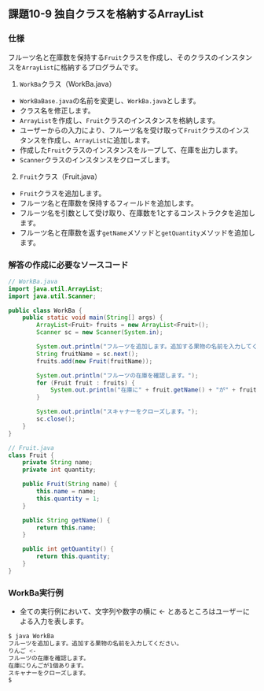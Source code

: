 ## 課題10-9 独自クラスを格納するArrayList

### 仕様
フルーツ名と在庫数を保持する`Fruit`クラスを作成し、そのクラスのインスタンスを`ArrayList`に格納するプログラムです。

1. `WorkBa`クラス（WorkBa.java）
 - `WorkBaBase.java`の名前を変更し、`WorkBa.java`とします。
 - クラス名を修正します。
 - `ArrayList`を作成し、`Fruit`クラスのインスタンスを格納します。
 - ユーザーからの入力により、フルーツ名を受け取って`Fruit`クラスのインスタンスを作成し、`ArrayList`に追加します。
 - 作成した`Fruit`クラスのインスタンスをループして、在庫を出力します。
 - `Scanner`クラスのインスタンスをクローズします。

2. `Fruit`クラス（Fruit.java）
 - `Fruit`クラスを追加します。
 - フルーツ名と在庫数を保持するフィールドを追加します。
 - フルーツ名を引数として受け取り、在庫数を1とするコンストラクタを追加します。
 - フルーツ名と在庫数を返す`getName`メソッドと`getQuantity`メソッドを追加します。


### 解答の作成に必要なソースコード

```java
// WorkBa.java
import java.util.ArrayList;
import java.util.Scanner;

public class WorkBa {
    public static void main(String[] args) {
        ArrayList<Fruit> fruits = new ArrayList<Fruit>();
        Scanner sc = new Scanner(System.in);

        System.out.println("フルーツを追加します。追加する果物の名前を入力してください。");
        String fruitName = sc.next();
        fruits.add(new Fruit(fruitName));

        System.out.println("フルーツの在庫を確認します。");
        for (Fruit fruit : fruits) {
            System.out.println("在庫に" + fruit.getName() + "が" + fruit.getQuantity() + "個あります。");
        }

        System.out.println("スキャナーをクローズします。");
        sc.close();
    }
}

// Fruit.java
class Fruit {
    private String name;
    private int quantity;

    public Fruit(String name) {
        this.name = name;
        this.quantity = 1;
    }

    public String getName() {
        return this.name;
    }

    public int getQuantity() {
        return this.quantity;
    }
}
```

### WorkBa実行例

- 全ての実行例において、文字列や数字の横に <- とあるところはユーザーによる入力を表します。

```sh
$ java WorkBa
フルーツを追加します。追加する果物の名前を入力してください。
りんご <-
フルーツの在庫を確認します。
在庫にりんごが1個あります。
スキャナーをクローズします。
$
```